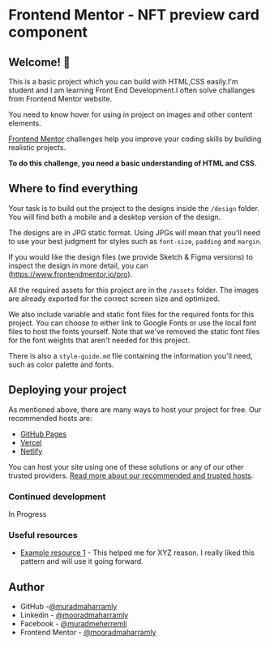 # Frontend Mentor - NFT preview card component

## Welcome! 👋

This is a basic project which you can build with HTML,CSS easily.I'm student and I am learning Front End Development.I often solve challanges from Frontend Mentor website.

You need to know hover for using in project on images and other content elements.



[Frontend Mentor](https://www.frontendmentor.io) challenges help you improve your coding skills by building realistic projects.

**To do this challenge, you need a basic understanding of HTML and CSS.**

## Where to find everything

Your task is to build out the project to the designs inside the `/design` folder. You will find both a mobile and a desktop version of the design. 

The designs are in JPG static format. Using JPGs will mean that you'll need to use your best judgment for styles such as `font-size`, `padding` and `margin`. 

If you would like the design files (we provide Sketch & Figma versions) to inspect the design in more detail, you can (https://www.frontendmentor.io/pro).

All the required assets for this project are in the `/assets` folder. The images are already exported for the correct screen size and optimized.

We also include variable and static font files for the required fonts for this project. You can choose to either link to Google Fonts or use the local font files to host the fonts yourself. Note that we've removed the static font files for the font weights that aren't needed for this project.

There is also a `style-guide.md` file containing the information you'll need, such as color palette and fonts.

## Deploying your project

As mentioned above, there are many ways to host your project for free. Our recommended hosts are:

- [GitHub Pages](https://pages.github.com/)
- [Vercel](https://vercel.com/)
- [Netlify](https://www.netlify.com/)

You can host your site using one of these solutions or any of our other trusted providers. [Read more about our recommended and trusted hosts](https://medium.com/frontend-mentor/frontend-mentor-trusted-hosting-providers-bf000dfebe).

### Continued development

In Progress

### Useful resources

- [Example resource 1](https://www.w3schools.com) - This helped me for XYZ reason. I really liked this pattern and will use it going forward.

## Author

- GitHub -[@muradmaharramly](https://www.github.com/muradmaharramly)
- Linkedin - [@mooradmaharramly](https://www.linkedin.com/muradmeherremli)
- Facebook - [@muradmeherremli](https://www.facebook.com/profile.php?id=61556311513028&mibextid=ZbWKwL)
- Frontend Mentor - [@mooradmaharramly](https://www.frontendmentor.io/profile/mooradmaharramly)